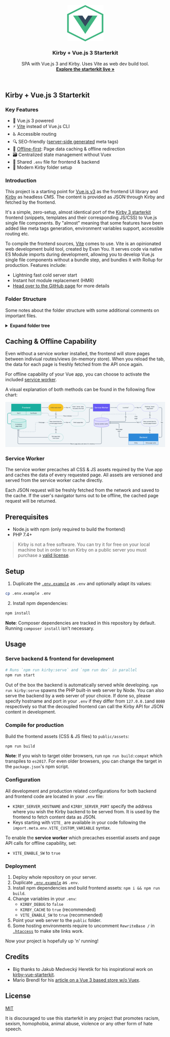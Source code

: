<p align="center">
  <img src="./public/img/favicon.svg" alt="Logo of Kirby + Vue.js 3 Starterkit" width="114" height="114">
</p>

<h3 align="center">Kirby + Vue.js 3 Starterkit</h3>

<p align="center">
  SPA with Vue.js 3 and Kirby. Uses Vite as web dev build tool.<br>
  <a href="https://kirby-vue3-starterkit.jhnn.dev"><strong>Explore the starterkit live »</strong></a>
</p>

<br>

## Kirby + Vue.js 3 Starterkit

### Key Features

- 🖖 Vue.js 3 powered
- ⚡️ [Vite](https://github.com/vitejs/vite) instead of Vue.js CLI
- ♿ Accessible routing
- 🔍 SEO-friendly ([server-side generated](site/snippets/meta.php) meta tags)
- 🚝 [Offline-first](#caching--offline-capability): Page data caching & offline redirection
- 🗃️ Centralized state management without Vuex
- 🤝 Shared `.env` file for frontend & backend
- 🚀 Modern Kirby folder setup

### Introduction

This project is a starting point for [Vue.js v3](https://github.com/vuejs/vue-next) as the frontend UI library and [Kirby](https://getkirby.com) as headless CMS. The content is provided as JSON through Kirby and fetched by the frontend.

It's a simple, zero-setup, almost identical port of the [Kirby 3 starterkit](https://github.com/getkirby/starterkit) frontend (snippets, templates and their corresponding JS/CSS) to Vue.js single file components. By "almost" meaning that some features have been added like meta tags generation, environment variables support, accessible routing etc.

To compile the frontend sources, [Vite](https://github.com/vitejs/vite) comes to use. Vite is an opinionated web development build tool, created by Evan You. It serves code via native ES Module imports during development, allowing you to develop Vue.js single file components without a bundle step, and bundles it with Rollup for production. Features include:
- Lightning fast cold server start
- Instant hot module replacement (HMR)
- [Head over to the GitHub page](https://github.com/vitejs/vite) for more details

### Folder Structure

Some notes about the folder structure with some additional comments on important files.

<details>
<summary><b>Expand folder tree</b></summary>

```sh
kirby-vue3-starterkit/
|
|   # Includes all frontend-related files
├── frontend/
|   |
|   |   # Vue.js sources
|   ├── src/
|   |   |
|   |   |   # `Header`, `Footer`, `Intro` and more components
|   |   |   # (Vue.js components correspond to Kirby snippets)
|   |   ├── components/
|   |   |
|   |   |   # Commonly used helpers
|   |   ├── helpers/
|   |   |
|   |   |   # Hooks for common actions
|   |   ├── hooks/
|   |   |   |
|   |   |   |   # Hook to announce any useful information for screen readers
|   |   |   ├── useAnnouncer.js
|   |   |   |
|   |   |   |   # Hook for retrieving pages from the Kirby API as JSON
|   |   |   ├── useApi.js
|   |   |   |
|   |   |   |   # Returns page for current path corresponding to Kirby's `$page` object
|   |   |   ├── usePage.js
|   |   |   |
|   |   |   |   # Hook for various service worker methods like registering
|   |   |   ├── useServiceWorker.js
|   |   |   |
|   |   |   |   # Returns object corresponding to Kirby's global `$site`
|   |   |   └── useSite.js
|   |   |
|   |   |   # Vue Router related methods and exports
|   |   ├── router/
|   |   |   |
|   |   |   |   # Initializes and exports the router instance
|   |   |   ├── index.js
|   |   |   |
|   |   |   |   # Handles the router's scroll behaviour
|   |   |   └── scrollBehaviour.js
|   |   |
|   |   |   # Minimal store to cache page data fetched via api (Vuex-free)
|   |   ├── store/
|   |   |
|   |   |   # Vue.js views correspond to Kirby templates
|   |   |   # Routes are being automatically resolved 
|   |   ├── views/
|   |   |
|   |   ├── App.vue
|   |   ├── main.js
|   |   └── serviceWorker.js
|   |
|   |   # Index page used by Vite in development environment
|   └── index.html
|
|   # The main entry point of the website
|   # Therefore web servers can only access files based in that directory
├── public/
|   |
|   |   # JavaScript and CSS assets generated by Vite (not tracked)
|   ├── assets/
|   |
|   |   # Static images for web manifest and PWA icons
|   ├── img/
|   |
|   |   # Kirby's media folder for thumbnails and more (contents not tracked)
|   └── media/
|
|   # Various development-centric Node scripts
├── scripts/
|   |
|   |   # Service worker generator
|   ├── buildSw.js
|   |
|   |   # Starts a PHP server for Kirby, run by `npm run kirby:serve` from root
|   ├── serveKirby.js
|   |
|   |   # Builds the API location string
|   └── useApiLocation.js
|
|   # Kirby's core folder containing templates, blueprints, snippets etc. for Kirby
├── site/
|   ├── blueprints/
|   ├── config/
|   ├── models/
|   ├── plugins/
|   ├── snippets/
|   |   |
|   |   |   # Other files
|   |   ├── [...]
|   |   |
|   |   |   # Index page used by Kirby in production environment
|   |   |   # Except for asset loading identical to `frontend/index.html`
|   |   └── index.php
|   |
|   |   # Templates for JSON content representations fetched by frontend
|   └── templates/
|
|   # Contains everything content and user data related (contents of each directory are not tracked)
├── storage/
|   ├── accounts/
|   ├── cache/
|   ├── content/
|   └── sessions/
|
|   # Kirby CMS and other PHP dependencies handled by Composer
├── vendor/
|
|   # Shared environment variables accessible from both Kirby and Vue.js
|   # To be duplicated as `.env`
├── .env.example
|
|   # Handles PHP dependencies
├── composer.json
|
|   # Handles NPM dependencies
├── package.json
|
|   # Router for the PHP built-in development server (used by `serveKirby.js`)
├── server.php
|
|   # Configuration file for Vite
└── vite.config.js
```

</details>

## Caching & Offline Capability

Even without a service worker installed, the frontend will store pages between indiviual routes/views (in-memory store). When you reload the tab, the data for each page is freshly fetched from the API once again.

For offline capability of your Vue app, you can choose to activate the included [service worker](#service-worker).

A visual explanation of both methods can be found in the following flow chart:

![Caching for Kirby and Vue 3 starterkit](./.github/kirby-vue-3-cache-and-store.png)

### Service Worker

The service worker precaches all CSS & JS assets required by the Vue app and caches the data of every requested page. All assets are versioned and served from the service worker cache directly.

Each JSON request will be freshly fetched from the network and saved to the cache. If the user's navigator turns out to be offline, the cached page request will be returned.

## Prerequisites

- Node.js with npm (only required to build the frontend)
- PHP 7.4+

> Kirby is not a free software. You can try it for free on your local machine but in order to run Kirby on a public server you must purchase a [valid license](https://getkirby.com/buy).

## Setup

1. Duplicate the [`.env.example`](.env.example) as `.env` and optionally adapt its values:

```bash
cp .env.example .env
```

2. Install npm dependencies:

```bash
npm install
```

**Note**: Composer dependencies are tracked in this repository by default. Running `composer install` isn't necessary.

## Usage

### Serve backend & frontend for development

```bash
# Runs `npm run kirby:serve` and `npm run dev` in parallel
npm run start
```

Out of the box the backend is automatically served while developing. `npm run kirby:serve` spawns the PHP built-in web server by Node. You can also serve the backend by a web server of your choice. If done so, please specify hostname and port in your `.env` if they differ from `127.0.0.1`and `8080` respectively so that the decoupled frontend can call the Kirby API for JSON content in development.

### Compile for production

Build the frontend assets (CSS & JS files) to `public/assets`:

```bash
npm run build
```

**Note**: If you wish to target older browsers, run `npm run build:compat` which transpiles to `es2017`. For even older browsers, you can change the target in the `package.json`'s npm script.

### Configuration

All development and production related configurations for both backend and frontend code are located in your `.env` file:
- `KIRBY_SERVER_HOSTNAME` and `KIRBY_SERVER_PORT` specify the address where you wish the Kirby backend to be served from. It is used by the frontend to fetch content data as JSON.
- Keys starting with `VITE_` are available in your code following the `import.meta.env.VITE_CUSTOM_VARIABLE` syntax.

To enable the **service worker** which precaches essential assets and page API calls for offline capability, set:
- `VITE_ENABLE_SW` to `true`

### Deployment

1. Deploy whole repository on your server.
2. Duplicate [`.env.example`](.env.example) as `.env`.
3. Install npm dependencies and build frontend assets: `npm i && npm run build`.
4. Change variables in your `.env`:
   - `KIRBY_DEBUG` to `false`
   - `KIRBY_CACHE` to `true` (recommended)
   - `VITE_ENABLE_SW` to `true` (recommended)
5. Point your web server to the `public` folder.
6. Some hosting environments require to uncomment `RewriteBase /` in [`.htaccess`](public/.htaccess) to make site links work.

Now your project is hopefully up 'n' running!

## Credits

- Big thanks to Jakub Medvecký Heretik for his inspirational work on [kirby-vue-starterkit](https://github.com/jmheretik/kirby-vue-starterkit).
- Mario Brendl for his [article on a Vue 3 based store w/o Vuex](https://medium.com/@mario.brendel1990/vue-3-the-new-store-a7569d4a546f).

## License

[MIT](https://opensource.org/licenses/MIT)

It is discouraged to use this starterkit in any project that promotes racism, sexism, homophobia, animal abuse, violence or any other form of hate speech.
